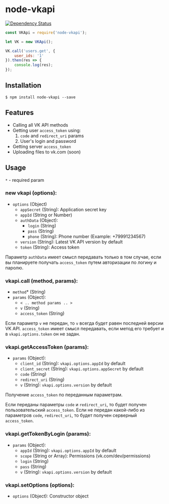 # node-vkapi

[![Dependency Status](https://david-dm.org/olnaz/node-vkapi.svg)](https://david-dm.org/olnaz/node-vkapi)

```javascript
const VKApi = require('node-vkapi');

let VK = new VKApi();

VK.call('users.get', {
    user_ids: '1'
}).then(res => {
    console.log(res);
});
```

## Installation

    $ npm install node-vkapi --save
    
## Features

* Calling all VK API methods
* Getting user `access_token` using:
    1. `code` and `redirect_uri` params
    2. User's login and password
* Getting server `access_token`
* Uploading files to vk.com (soon)

## Usage

`*` - required param

### new vkapi (options):
* `options` (Object)
    * `appSecret` (String): Application secret key
    * `appId` (String or Number)
    * `authData` (Object):
        * `login` (String)
        * `pass` (String)
        * `phone` (String): Phone number (Example: +79991234567)
    * `version` (String): Latest VK API version by default
    * `token` (String): Access token

Параметр `authData` имеет смысл передавать только в том случае, если вы планируете получать `access_token` путем авторизации по логину и паролю.

### vkapi.call (method, params):
* `method`* (String)
* `params` (Object):
    * `< .. method params .. >`
    * `v` (String)
    * `access_token` (String)

Если параметр `v` не передан, то `v` всегда будет равен последней версии VK API.
`access_token` имеет смысл передавать, если метод его требует и в `vkapi.options.token` он не задан. 

### vkapi.getAccessToken (params):
* `params` (Object):
    * `client_id` (String): `vkapi.options.appId` by default
    * `client_secret` (String): `vkapi.options.appSecret` by default
    * `code` (String)
    * `redirect_uri` (String)
    * `v` (String): `vkapi.options.version` by default

Получение `access_token` по переданным параметрам. 

Если переданы параметры `code` и `redirect_uri`, то будет получен пользовательский `access_token`.
Если не передан какой-либо из параметров `code`, `redirect_uri`, то будет получен серверный `access_token`.

### vkapi.getTokenByLogin (params):
* `params` (Object):
    * `appId` (String): `vkapi.options.appId` by default
    * `scope` (String or Array): Permissions (vk.com/dev/permissions)
    * `login` (String)
    * `pass` (String)
    * `v` (String): `vkapi.options.version` by default

### vkapi.setOptions (options):
* `options` (Object): Constructor object
